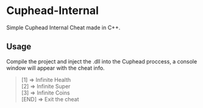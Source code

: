 # Cuphead-Internal
Simple Cuphead Internal Cheat made in C++.

## Usage
Compile the project and inject the .dll into the Cuphead proccess, a console window will appear with the cheat info.

> [1]   => Infinite Health\
> [2]   => Infinite Super\
> [3]   => Infinite Coins\
> [END] => Exit the cheat
